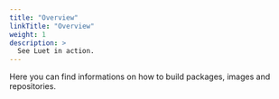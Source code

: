 ```yaml
---
title: "Overview"
linkTitle: "Overview"
weight: 1
description: >
  See Luet in action.
---
```


Here you can find informations on how to build packages, images and repositories. 